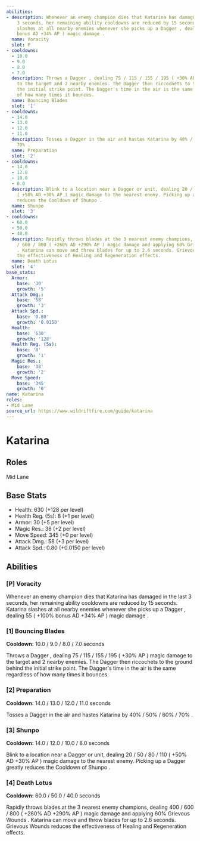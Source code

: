 ```yaml
---
abilities:
- description: Whenever an enemy champion dies that Katarina has damaged in the last
    3 seconds, her remaining ability cooldowns are reduced by 15 seconds. Katarina
    slashes at all nearby enemies whenever she picks up a Dagger , dealing 55 ( +100%
    bonus AD +34% AP ) magic damage .
  name: Voracity
  slot: P
- cooldowns:
  - 10.0
  - 9.0
  - 8.0
  - 7.0
  description: Throws a Dagger , dealing 75 / 115 / 155 / 195 ( +30% AP ) magic damage
    to the target and 2 nearby enemies. The Dagger then riccochets to the ground behind
    the initial strike point. The Dagger's time in the air is the same regardless
    of how many times it bounces.
  name: Bouncing Blades
  slot: '1'
- cooldowns:
  - 14.0
  - 13.0
  - 12.0
  - 11.0
  description: Tosses a Dagger in the air and hastes Katarina by 40% / 50% / 60% /
    70% .
  name: Preparation
  slot: '2'
- cooldowns:
  - 14.0
  - 12.0
  - 10.0
  - 8.0
  description: Blink to a location near a Dagger or unit, dealing 20 / 50 / 80 / 110
    ( +50% AD +30% AP ) magic damage to the nearest enemy. Picking up a Dagger greatly
    reduces the Cooldown of Shunpo .
  name: Shunpo
  slot: '3'
- cooldowns:
  - 60.0
  - 50.0
  - 40.0
  description: Rapidly throws blades at the 3 nearest enemy champions, dealing 400
    / 600 / 800 ( +260% AD +290% AP ) magic damage and applying 60% Grievous Wounds
    . Katarina can move and throw blades for up to 2.6 seconds. Grievous Wounds reduces
    the effectiveness of Healing and Regeneration effects.
  name: Death Lotus
  slot: '4'
base_stats:
  Armor:
    base: '30'
    growth: '5'
  Attack Dmg.:
    base: '58'
    growth: '3'
  Attack Spd.:
    base: '0.80'
    growth: '0.0150'
  Health:
    base: '630'
    growth: '128'
  Health Reg. (5s):
    base: '8'
    growth: '1'
  Magic Res.:
    base: '38'
    growth: '2'
  Move Speed:
    base: '345'
    growth: '0'
name: Katarina
roles:
- Mid Lane
source_url: https://www.wildriftfire.com/guide/katarina
---
```


# Katarina

## Roles

Mid Lane

## Base Stats

- Health: 630 (+128 per level)
- Health Reg. (5s): 8 (+1 per level)
- Armor: 30 (+5 per level)
- Magic Res.: 38 (+2 per level)
- Move Speed: 345 (+0 per level)
- Attack Dmg.: 58 (+3 per level)
- Attack Spd.: 0.80 (+0.0150 per level)

## Abilities

### [P] Voracity

Whenever an enemy champion dies that Katarina has damaged in the last 3 seconds, her remaining ability cooldowns are reduced by 15 seconds. Katarina slashes at all nearby enemies whenever she picks up a Dagger , dealing 55 ( +100% bonus AD +34% AP ) magic damage .

### [1] Bouncing Blades

**Cooldown:** 10.0 / 9.0 / 8.0 / 7.0 seconds

Throws a Dagger , dealing 75 / 115 / 155 / 195 ( +30% AP ) magic damage to the target and 2 nearby enemies. The Dagger then riccochets to the ground behind the initial strike point. The Dagger's time in the air is the same regardless of how many times it bounces.

### [2] Preparation

**Cooldown:** 14.0 / 13.0 / 12.0 / 11.0 seconds

Tosses a Dagger in the air and hastes Katarina by 40% / 50% / 60% / 70% .

### [3] Shunpo

**Cooldown:** 14.0 / 12.0 / 10.0 / 8.0 seconds

Blink to a location near a Dagger or unit, dealing 20 / 50 / 80 / 110 ( +50% AD +30% AP ) magic damage to the nearest enemy. Picking up a Dagger greatly reduces the Cooldown of Shunpo .

### [4] Death Lotus

**Cooldown:** 60.0 / 50.0 / 40.0 seconds

Rapidly throws blades at the 3 nearest enemy champions, dealing 400 / 600 / 800 ( +260% AD +290% AP ) magic damage and applying 60% Grievous Wounds . Katarina can move and throw blades for up to 2.6 seconds. Grievous Wounds reduces the effectiveness of Healing and Regeneration effects.


